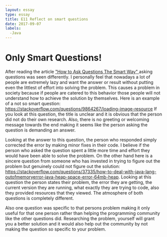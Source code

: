 ```yaml
---
layout: essay
type: essay
title: E11 Reflect on smart questions
date: 2017-09-07
labels:
  -Java
---
```


<H1>Only Smart Questions!</H1>

After reading the article <a href = "http://www.catb.org/esr/faqs/smart-questions.html">"How to Ask Questions The Smart Way" </a> asking questions was seen differently. I personally feel that nowadays a lot of people are extremely lazy and want the answer or result without putting even the littlest of effort into solving the problem. This causes a problem in society because if people are catered to this behavior those people will not understand how to achieve the solution by themselves. Here is an example of a not so smart question: https://stackoverflow.com/questions/9864267/loading-image-resource
If you look at this question, the title is unclear and it is obvious that the person did not do their own research. Also, there is no greeting or welcoming message towards the end making it seems like the person asking the question is demanding an answer. 

Looking at the answer to this question, the person who responded simply corrected the error by making minor fixes in their code. I believe if the person who asked the question spent a little more time and effort they would have been able to solve the problem. On the other hand here is a sincere question from someone who has invested in trying to figure out the problem but genuinely could not figure out the solution: https://stackoverflow.com/questions/37335/how-to-deal-with-java-lang-outofmemoryerror-java-heap-space-error-64mb-heap. Looking at this question the person states their problem, the error they are getting, the current version they are running, what exactly they are trying to code, also they provided resources that they viewed. The atmosphere of both questions is completely different. 

Also one question was specific to that persons problem making it only useful for that one person rather than helping the programming community like the other questions did. Researching the problem, yourself will grant you a better solution and it would also help out the community by not making the question so specific to your problem. 
